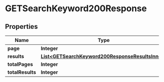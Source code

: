 

# GETSearchKeyword200Response


## Properties

| Name | Type | Description | Notes |
|------------ | ------------- | ------------- | -------------|
|**page** | **Integer** |  |  [optional] |
|**results** | [**List&lt;GETSearchKeyword200ResponseResultsInner&gt;**](GETSearchKeyword200ResponseResultsInner.md) |  |  [optional] |
|**totalPages** | **Integer** |  |  [optional] |
|**totalResults** | **Integer** |  |  [optional] |



